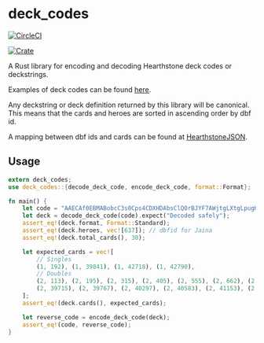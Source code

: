 # deck_codes
[![CircleCI](https://circleci.com/gh/arranf/deck-codes/tree/master.svg?style=svg)](https://circleci.com/gh/arranf/deck_codes/tree/master)

[![Crate](https://img.shields.io/crates/v/deck_codes.svg)](https://crates.io/crates/deck_codes)

A Rust library for encoding and decoding Hearthstone deck codes or deckstrings.

Examples of deck codes can be found [here](https://hearthsim.info/docs/deckstrings/).

Any deckstring or deck definition returned by this library will be canonical.
This means that the cards and heroes are sorted in ascending order by dbf id.

A mapping between dbf ids and cards can be found at [HearthstoneJSON](https://hearthstonejson.com/).

## Usage

```rust
extern deck_codes;
use deck_codes::{decode_deck_code, encode_deck_code, format::Format};

fn main() {
    let code = "AAECAf0EBMABobcC3s0Cps4CDXHDAbsClQOrBJYF7AWjtgLXtgLpugKHvQLBwQKYxAIA";
    let deck = decode_deck_code(code).expect("Decoded safely");
    assert_eq!(deck.format, Format::Standard);
    assert_eq!(deck.heroes, vec![637]); // dbfid for Jaina
    assert_eq!(deck.total_cards(), 30);

    let expected_cards = vec![
        // Singles
        (1, 192), (1, 39841), (1, 42718), (1, 42790),
        // Doubles
        (2, 113), (2, 195), (2, 315), (2, 405), (2, 555), (2, 662), (2, 748),
        (2, 39715), (2, 39767), (2, 40297), (2, 40583), (2, 41153), (2, 41496)
    ];
    assert_eq!(deck.cards(), expected_cards);

    let reverse_code = encode_deck_code(deck);
    assert_eq!(code, reverse_code);
}
```

